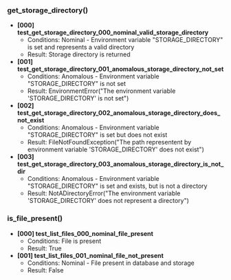 ### get_storage_directory()
- **[000] test_get_storage_directory_000_nominal_valid_storage_directory**
  - Conditions: Nominal - Environment variable "STORAGE_DIRECTORY" is set and represents a valid directory
  - Result: Storage directory is returned
- **[001] test_get_storage_directory_001_anomalous_storage_directory_not_set**
  - Conditions: Anomalous - Environment variable "STORAGE_DIRECTORY" is not set
  - Result: EnvironmentError("The environment variable 'STORAGE_DIRECTORY' is not set")
- **[002] test_get_storage_directory_002_anomalous_storage_directory_does_not_exist**
  - Conditions: Anomalous - Environment variable "STORAGE_DIRECTORY" is set but does not exist
  - Result: FileNotFoundException("The path representent by environment variable 'STORAGE_DIRECTORY' does not exist")
- **[003] test_get_storage_directory_003_anomalous_storage_directory_is_not_dir**
  - Conditions: Anomalous - Environment variable "STORAGE_DIRECTORY" is set and exists, but is not a directory
  - Result: NotADirectoryError("The environment variable 'STORAGE_DIRECTORY' does not represent a directory")
  
### is_file_present()
- **[000] test_list_files_000_nominal_file_present**
  - Conditions: File is present
  - Result: True
- **[001] test_list_files_001_nominal_file_not_present**
  - Conditions: Nominal - File present in database and storage
  - Result: False